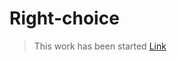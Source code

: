 #   Right-choice
> This work has been started
[Link](https://itsergeysobolit.github.io/right-choice/)
